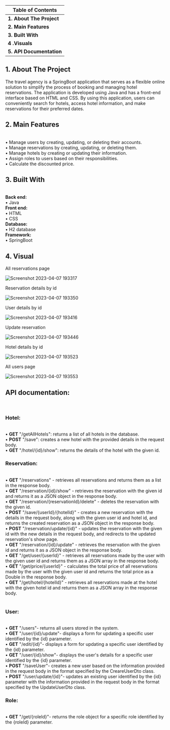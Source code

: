  <table>
        <thead>
            <tr>
                <th><strong>Table of Contents</strong></th>
            </tr>
        </thead>
        <tbody>
            <tr>
                <td><strong>1. About The Project</strong</td>
            </tr>
            <tr>
                <td><strong>2. Main Features</strong></td>
            </tr>
            <tr>
                <td><strong>3. Built With</strong></td>
            </tr>
            <tr>
                <td><strong>4 .Visuals</strong></td>
            </tr>
            <tr>
                <td><strong>5. API Documentation</strong></td>
            </tr>
        </tbody>
    </table>

<h2 id="about-the-project">1. About The Project</h2>
The travel agency is a SpringBoot application that serves as a flexible online solution to simplify the process of booking and managing hotel reservations. The application is developed using Java and has a front-end interface based on HTML and CSS. By using this application, users can conveniently search for hotels, access hotel information, and make reservations for their preferred dates.

<h2 id="main-features">2. Main Features</h2>
</br>
•	Manage users by creating, updating, or deleting their accounts.
</br>
•	Manage reservations by creating, updating, or deleting them.
</br>
•	Manage hotels by creating or updating their information.
</br>
•	Assign roles to users based on their responsibilities.
</br>
•	Calculate the discounted price.


<h2 id="built-with">3. Built With</h2>
</br>
<b>Back end:</b>
</br>
•	Java
</br>
<b>Front end:</b>
</br>
•	HTML
</br>
•	CSS
</br>
<b>Database:</b>
</br>
•	H2 database
</br>
<b>Framework:</b>
</br>
•	SpringBoot
</br>


<h2 id="built-with">4. Visual</h2>
All reservations page

![Screenshot 2023-04-07 193317](https://user-images.githubusercontent.com/116298533/230644874-748d5643-bd4f-49e4-8aa7-ad46ea4914ac.png)

Reservation details by id

![Screenshot 2023-04-07 193350](https://user-images.githubusercontent.com/116298533/230644877-2a8db5e4-8b15-4fa7-8658-0105f048b5d5.png)

User details by id 

![Screenshot 2023-04-07 193416](https://user-images.githubusercontent.com/116298533/230644864-9b74620c-e4b1-4baf-a50e-73d1cafab34e.png)

Update reservation

![Screenshot 2023-04-07 193446](https://user-images.githubusercontent.com/116298533/230644866-fa440de3-d64a-4117-90fc-4a4915f5a342.png)

Hotel details by id

![Screenshot 2023-04-07 193523](https://user-images.githubusercontent.com/116298533/230644869-5f07ea8a-fa97-4e0d-aa99-e34e5f675788.png)

All users page

![Screenshot 2023-04-07 193553](https://user-images.githubusercontent.com/116298533/230644871-4341827f-5b5b-4fb8-bded-f6b35f83bde4.png)

<h2>API documentation:</h2>
</br>
<h3>Hotel:</h3>
</br>
• <b>GET</b> "/getAllHotels": returns a list of all hotels in the database.</br>
• <b>POST</b> "/save": creates a new hotel with the provided details in the request body.</br>
• <b>GET</b> "/hotel/{id}/show": returns the details of the hotel with the given id.</br>
<h3>Reservation:</h3>
</br>
• <b>GET</b> "/reservations" - retrieves all reservations and returns them as a list in the response body.</br>
• <b>GET</b> "/reservation/{id}/show" - retrieves the reservation with the given id and returns it as a JSON object in the response body.</br>
• <b>GET</b> "/reservation/{reservationId}/delete" - deletes the reservation with the given id.</br>
• <b>POST</b> "/save/{userId}/{hotelId}" - creates a new reservation with the details in the request body, along with the given user id and hotel id, and returns the created reservation as a JSON object in the response body.</br>
• <b>POST</b> "/reservation/update/{id}" - updates the reservation with the given id with the new details in the request body, and redirects to the updated reservation's show page.</br>
• <b>GET</b> "/reservation/{id}/update" - retrieves the reservation with the given id and returns it as a JSON object in the response body.</br>
• <b>GET</b> "/get/user/{userId}" - retrieves all reservations made by the user with the given user id and returns them as a JSON array in the response body.</br>
• <b>GET</b> "/get/price/{userId}" - calculates the total price of all reservations made by the user with the given user id and returns the total price as a Double in the response body.</br>
• <b>GET</b> "/get/hotel/{hotelId}" - retrieves all reservations made at the hotel with the given hotel id and returns them as a JSON array in the response body.</br>
</br>
<h3>User:</h3>
</br>
• <b>GET</b> "/users"- returns all users stored in the system.</br>
• <b>GET</b> "/user/{id}/update"- displays a form for updating a specific user identified by the {id} parameter.</br>
• <b>GET</b> "/edit/{id}"- displays a form for updating a specific user identified by the {id} parameter.</br>
• <b>GET</b> "/user/{id}/show"- displays the user's details for a specific user identified by the {id} parameter.</br>
• <b>POST</b> "/saveUser"- creates a new user based on the information provided in the request body in the format specified by the CreareUserDto class.</br>
• <b>POST</b> "/user/update/{id}"- updates an existing user identified by the {id} parameter with the information provided in the request body in the format specified by the UpdateUserDto class.</br>

<h3>Role:</h3>
</br>
• <b>GET</b> "/get/{roleId}"- returns the role object for a specific role identified by the {roleId} parameter.</br>
